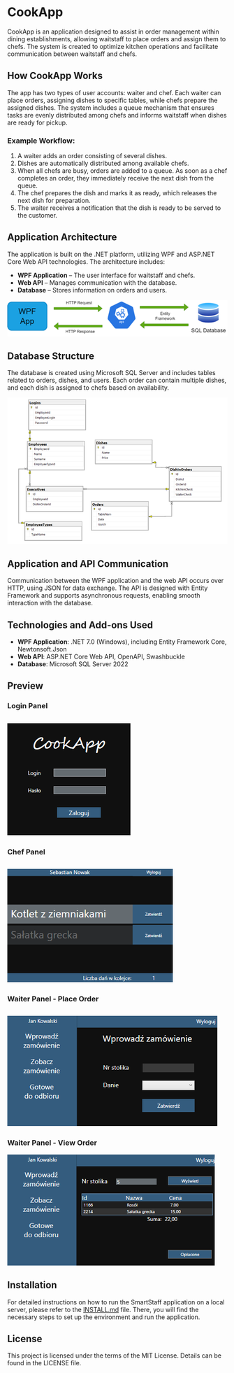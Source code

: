 # CookApp

CookApp is an application designed to assist in order management within dining establishments, allowing waitstaff to place orders and assign them to chefs. The system is created to optimize kitchen operations and facilitate communication between waitstaff and chefs.

## How CookApp Works

The app has two types of user accounts: waiter and chef. Each waiter can place orders, assigning dishes to specific tables, while chefs prepare the assigned dishes. The system includes a queue mechanism that ensures tasks are evenly distributed among chefs and informs waitstaff when dishes are ready for pickup.

### Example Workflow:
1. A waiter adds an order consisting of several dishes.
2. Dishes are automatically distributed among available chefs.
3. When all chefs are busy, orders are added to a queue. As soon as a chef completes an order, they immediately receive the next dish from the queue.
4. The chef prepares the dish and marks it as ready, which releases the next dish for preparation.
5. The waiter receives a notification that the dish is ready to be served to the customer.

## Application Architecture

The application is built on the .NET platform, utilizing WPF and ASP.NET Core Web API technologies. The architecture includes:

- **WPF Application** – The user interface for waitstaff and chefs.
- **Web API** – Manages communication with the database.
- **Database** – Stores information on orders and users.

![Application Architecture Diagram](Images/Architecture.png)

## Database Structure

The database is created using Microsoft SQL Server and includes tables related to orders, dishes, and users. Each order can contain multiple dishes, and each dish is assigned to chefs based on availability.

![Database Diagram](Images/DataBase.png)

## Application and API Communication

Communication between the WPF application and the web API occurs over HTTP, using JSON for data exchange. The API is designed with Entity Framework and supports asynchronous requests, enabling smooth interaction with the database.

## Technologies and Add-ons Used

- **WPF Application**: .NET 7.0 (Windows), including Entity Framework Core, Newtonsoft.Json
- **Web API**: ASP.NET Core Web API, OpenAPI, Swashbuckle
- **Database**: Microsoft SQL Server 2022

## Preview

### Login Panel
![Login Panel](Images/LoginPanel.png)
---
### Chef Panel
![Chef Panel](Images/ChefPanel.png)
---
### Waiter Panel - Place Order
![Waiter Panel - Place Order](Images/PlaceOrder.png)
---
### Waiter Panel - View Order
![Waiter Panel - View Order](Images/SeeOrder.png)

## Installation

For detailed instructions on how to run the SmartStaff application on a local server, please refer to the [INSTALL.md](./INSTALL.md) file. There, you will find the necessary steps to set up the environment and run the application.

## License

This project is licensed under the terms of the MIT License. Details can be found in the LICENSE file.
